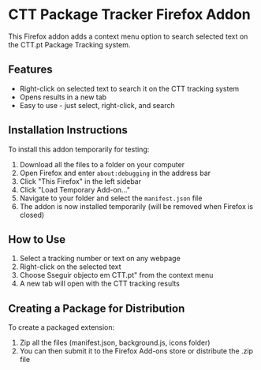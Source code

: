 # CTT Package Tracker Firefox Addon

This Firefox addon adds a context menu option to search selected text on the CTT.pt Package Tracking system.

## Features

- Right-click on selected text to search it on the CTT tracking system
- Opens results in a new tab
- Easy to use - just select, right-click, and search

## Installation Instructions

To install this addon temporarily for testing:

1. Download all the files to a folder on your computer
2. Open Firefox and enter `about:debugging` in the address bar
3. Click "This Firefox" in the left sidebar
4. Click "Load Temporary Add-on..."
5. Navigate to your folder and select the `manifest.json` file
6. The addon is now installed temporarily (will be removed when Firefox is closed)

## How to Use

1. Select a tracking number or text on any webpage
2. Right-click on the selected text
3. Choose Sseguir objecto em CTT.pt" from the context menu
4. A new tab will open with the CTT tracking results

## Creating a Package for Distribution

To create a packaged extension:

1. Zip all the files (manifest.json, background.js, icons folder)
2. You can then submit it to the Firefox Add-ons store or distribute the .zip file

